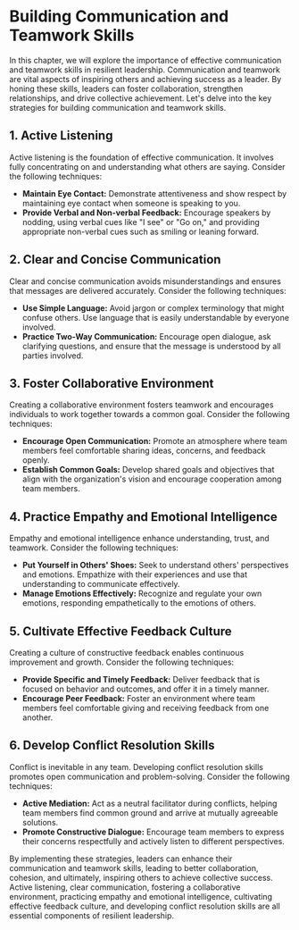 Building Communication and Teamwork Skills
===================================================

In this chapter, we will explore the importance of effective communication and teamwork skills in resilient leadership. Communication and teamwork are vital aspects of inspiring others and achieving success as a leader. By honing these skills, leaders can foster collaboration, strengthen relationships, and drive collective achievement. Let's delve into the key strategies for building communication and teamwork skills.

**1. Active Listening**
-----------------------

Active listening is the foundation of effective communication. It involves fully concentrating on and understanding what others are saying. Consider the following techniques:

* **Maintain Eye Contact:** Demonstrate attentiveness and show respect by maintaining eye contact when someone is speaking to you.
* **Provide Verbal and Non-verbal Feedback:** Encourage speakers by nodding, using verbal cues like "I see" or "Go on," and providing appropriate non-verbal cues such as smiling or leaning forward.

**2. Clear and Concise Communication**
--------------------------------------

Clear and concise communication avoids misunderstandings and ensures that messages are delivered accurately. Consider the following techniques:

* **Use Simple Language:** Avoid jargon or complex terminology that might confuse others. Use language that is easily understandable by everyone involved.
* **Practice Two-Way Communication:** Encourage open dialogue, ask clarifying questions, and ensure that the message is understood by all parties involved.

**3. Foster Collaborative Environment**
---------------------------------------

Creating a collaborative environment fosters teamwork and encourages individuals to work together towards a common goal. Consider the following techniques:

* **Encourage Open Communication:** Promote an atmosphere where team members feel comfortable sharing ideas, concerns, and feedback openly.
* **Establish Common Goals:** Develop shared goals and objectives that align with the organization's vision and encourage cooperation among team members.

**4. Practice Empathy and Emotional Intelligence**
--------------------------------------------------

Empathy and emotional intelligence enhance understanding, trust, and teamwork. Consider the following techniques:

* **Put Yourself in Others' Shoes:** Seek to understand others' perspectives and emotions. Empathize with their experiences and use that understanding to communicate effectively.
* **Manage Emotions Effectively:** Recognize and regulate your own emotions, responding empathetically to the emotions of others.

**5. Cultivate Effective Feedback Culture**
-------------------------------------------

Creating a culture of constructive feedback enables continuous improvement and growth. Consider the following techniques:

* **Provide Specific and Timely Feedback:** Deliver feedback that is focused on behavior and outcomes, and offer it in a timely manner.
* **Encourage Peer Feedback:** Foster an environment where team members feel comfortable giving and receiving feedback from one another.

**6. Develop Conflict Resolution Skills**
-----------------------------------------

Conflict is inevitable in any team. Developing conflict resolution skills promotes open communication and problem-solving. Consider the following techniques:

* **Active Mediation:** Act as a neutral facilitator during conflicts, helping team members find common ground and arrive at mutually agreeable solutions.
* **Promote Constructive Dialogue:** Encourage team members to express their concerns respectfully and actively listen to different perspectives.

By implementing these strategies, leaders can enhance their communication and teamwork skills, leading to better collaboration, cohesion, and ultimately, inspiring others to achieve collective success. Active listening, clear communication, fostering a collaborative environment, practicing empathy and emotional intelligence, cultivating effective feedback culture, and developing conflict resolution skills are all essential components of resilient leadership.
